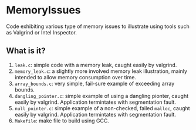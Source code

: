 # MemoryIssues
Code exhibiting various type of memory issues to illustrate using tools
such as Valgrind or Intel Inspector.

## What is it?
1. `leak.c`: simple code with a memory leak, caught easily by valgrind.
1. `memory_leak.c`: a slightly more involved memory leak illustration,
    mainly intended to allow memory consumption over time.
1. `array_bounds.c`: very simple, fail-sure example of exceeding array
    bounds.
1. `dangling_pointer.c`: simple example of using a dangling pionter,
    caught easily by valgrind. Application termintates with segmentation
    fault.
1. `null_pointer.c`: simple example of a non-checked, failed `malloc`,
    caught easily by valgrind. Application termintates with segmentation
    fault.
1. `Makefile`: make file to build using GCC.
